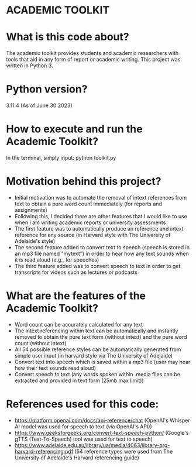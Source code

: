 # ACADEMIC TOOLKIT

# What is this code about?
The academic toolkit provides students and academic researchers with tools that aid in any form of report or academic writing. 
This project was written in Python 3. 

# Python version?
3.11.4 (As of June 30 2023)

# How to execute and run the Academic Toolkit? 
In the terminal, simply input: python toolkit.py 

# Motivation behind this project? 
* Initial motivation was to automate the removal of intext references from text to obtain a pure word count immediately (for reports and assignments)
* Following this, I decided there are other features that I would like to use when I am writing academic reports or university assessments 
* The first feature was to automatically produce an reference and intext reference for any source (in Harvard style with The University of Adelaide's style)
* The second feature added to convert text to speech (speech is stored in an mp3 file named "mytext") in order to hear how any text sounds when it is read aloud (e.g., for speeches)
* The third feature added was to convert speech to text in order to get transcripts for videos such as lectures or podcasts

# What are the features of the Academic Toolkit? 
* Word count can be accurately calculated for any text
* The intext referencing within text can be automatically and instantly removed to obtain the pure text form (without intext) and the pure word count (without intext)
* All 54 possible reference styles can be automatically generated from simple user input (in harvard style via The University of Adelaide)
* Convert text into speech which is saved within a mp3 file (user may hear how their text sounds read aloud)
* Convert speech to text (any words spoken within .media files can be extracted and provided in text form (25mb max limit))

# References used for this code: 
* https://platform.openai.com/docs/api-reference/chat (OpenAI's Whisper AI model was used for speech to text (via OpenAI's API))
* https://www.geeksforgeeks.org/convert-text-speech-python/ (Google's gTTS (Text-To-Speech) tool was used for text to speech)
* https://www.adelaide.edu.au/library/ua/media/4063/library-qrg-harvard-referencing.pdf (54 reference types were used from The University of Adelaide's Harvard referencing guide)
